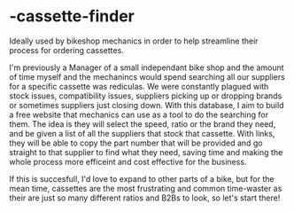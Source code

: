 # -cassette-finder
Ideally used by bikeshop mechanics in order to help streamline their process for ordering cassettes.

I'm previously a Manager of a small independant bike shop and the amount of time myself and the mechanincs would spend searching all our suppliers for a specific cassette was rediculas. We were constantly plagued with stock issues, compatibility issues, suppliers picking up or dropping brands or sometimes suppliers just closing down. With this database, I aim to build a free website that mechanics can use as a tool to do the searching for them. The idea is they will select the speed, ratio or the brand they need, and be given a list of all the suppliers that stock that cassette. With links, they will be able to copy the part number that will be provided and go straight to that supplier to find what they need, saving time and making the whole process more efficeint and cost effective for the business.

If this is succesfull, I'd love to expand to other parts of a bike, but for the mean time, cassettes are the most frustrating and common time-waster as their are just so many different ratios and B2Bs to look, so let's start there!
